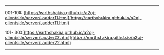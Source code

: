 -----

001-100: [https://earthshakira.github.io/a2oj-clientside/server/Ladder11.html](https://earthshakira.github.io/a2oj-clientside/server/Ladder11.html)

101- 300[https://earthshakira.github.io/a2oj-clientside/server/Ladder22.html](https://earthshakira.github.io/a2oj-clientside/server/Ladder22.html)

-----